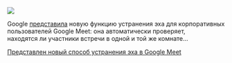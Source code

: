 <!--2025-08-05 13:08:09-->
<div class="yb">
  <div class="rss habr"><img src="https://habrastorage.org/getpro/habr/upload_files/848/78e/50f/84878e50f1c2259dcd9914f984bb26e3.jpg" /><p>Google <a href="https://workspaceupdates.googleblog.com/2025/08/automatic-room-check-in-in-google-meet.html" rel="noopener noreferrer nofollow">представила</a> новую функцию устранения эха для&nbsp;корпоративных пользователей Google Meet: она автоматически проверяет, находятся&nbsp;ли участники встречи в&nbsp;одной и той&nbsp;же комнате... <p class="titl"><a href="https://habr.com/ru/news/934236/?utm_source=habrahabr&utm_medium=rss&utm_campaign=934236">Представлен новый способ устранения эха в Google Meet</a></p></div>
</div>
